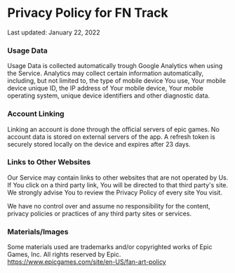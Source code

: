 # Privacy Policy for FN Track
Last updated: January 22, 2022

### Usage Data
Usage Data is collected automatically trough Google Analytics when using the Service.
Analytics may collect certain information automatically, including, but not limited to, the type of mobile device You use, Your mobile device unique ID, the IP address of Your mobile device, Your mobile operating system, unique device identifiers and other diagnostic data.

### Account Linking
Linking an account is done through the official servers of epic games. No account data is stored on external servers of the app. 
A refresh token is securely stored locally on the device and expires after 23 days. 

### Links to Other Websites
Our Service may contain links to other websites that are not operated by Us. If You click on a third party link, You will be directed to that third party's site. We strongly advise You to review the Privacy Policy of every site You visit.

We have no control over and assume no responsibility for the content, privacy policies or practices of any third party sites or services.

### Materials/Images
Some materials used are trademarks and/or copyrighted works of Epic Games, Inc. All rights reserved by Epic.
https://www.epicgames.com/site/en-US/fan-art-policy
